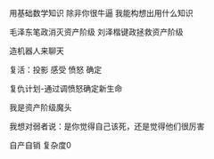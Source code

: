 用基础数学知识 除非你很牛逼 我能构想出用什么知识

毛泽东笔政消灭资产阶级 刘泽楷键政拯救资产阶级

造机器人来聊天

复活：投影 感受 愤怒 确定

复仇计划-通过调愤怒确定新生命

我是资产阶级魔头

我想对弱者说：是你觉得自己该死，还是觉得他们很厉害

自产自销 复杂度0
